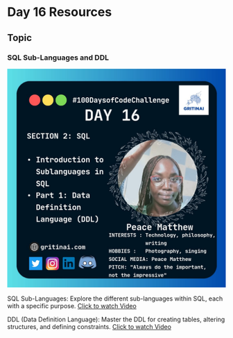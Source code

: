 # Day 16 Resources

## Topic

### SQL Sub-Languages and DDL

![100 days of code Day 16](https://github.com/GritinAI/100daysofcode2.0/blob/main/Images/Day16.jpg)

SQL Sub-Languages: Explore the different sub-languages within SQL, each with a specific purpose.
[Click to watch Video](https://www.youtube.com/watch?v=WIjKx3AY_PY)

DDL (Data Definition Language): Master the DDL for creating tables, altering structures, and defining constraints.
[Click to watch Video](https://www.youtube.com/watch?v=XGO1gU415u0)

